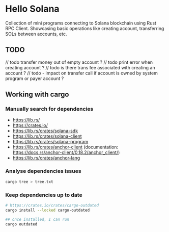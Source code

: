 # Hello Solana

Collection of mini programs connecting to Solana blockchain using Rust RPC 
Client. Showcasing basic operations like creating account, transferring SOLs between accounts, etc. 

## TODO

// todo transfer money out of empty account ?
// todo print error when creating account ?
// todo is there trans fee associated with creating an account ?
// todo - impact on transfer call if account is owned by system program or payer account ?

## Working with cargo

### Manually search for dependencies

* https://lib.rs/
* https://crates.io/
* https://lib.rs/crates/solana-sdk
* https://lib.rs/crates/solana-client
* https://lib.rs/crates/solana-program
* https://lib.rs/crates/anchor-client (documentation: https://docs.rs/anchor-client/0.18.2/anchor_client/)
* https://lib.rs/crates/anchor-lang


### Analyse dependencies issues

```bash
cargo tree > tree.txt
```

### Keep dependencies up to date

```bash
# https://crates.io/crates/cargo-outdated
cargo install --locked cargo-outdated

## once installed, I can run
cargo outdated
```